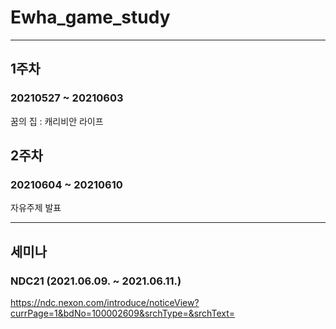 # Ewha_game_study
--------------------------------

## 1주차
### 20210527 ~ 20210603
꿈의 집 : 캐리비안 라이프

## 2주차
### 20210604 ~ 20210610
자유주제 발표

--------------------------------

## 세미나
### NDC21 (2021.06.09. ~ 2021.06.11.)
https://ndc.nexon.com/introduce/noticeView?currPage=1&bdNo=100002609&srchType=&srchText=
